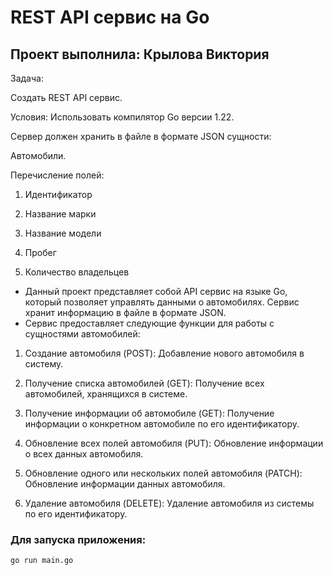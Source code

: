 # REST API сервис на Go

## Проект выполнила:  Крылова Виктория

Задача:

Создать REST API сервис.

Условия: Использовать компилятор Go версии 1.22.

Сервер должен хранить в файле в формате JSON сущности:

Автомобили. 

Перечисление полей: 

1. Идентификатор

2. Название марки

3. Название модели

4. Пробег

5. Количество владельцев

- Данный проект представляет собой API сервис на языке Go, который позволяет управлять данными о автомобилях. Сервис хранит информацию в файле в формате JSON.
- Сервис предоставляет следующие функции для работы с сущностями автомобилей:
  
1. Создание автомобиля (POST): Добавление нового автомобиля в систему.

2. Получение списка автомобилей (GET): Получение всех автомобилей, хранящихся в системе.

3. Получение информации об автомобиле (GET): Получение информации о конкретном автомобиле по его идентификатору.

4. Обновление всех полей автомобиля (PUT): Обновление информации о всех данных автомобиля.

5. Обновление одного или нескольких полей автомобиля (PATCH): Обновление информации данных автомобиля.

6. Удаление автомобиля (DELETE): Удаление автомобиля из системы по его идентификатору.

### Для запуска приложения:

```
go run main.go
```



